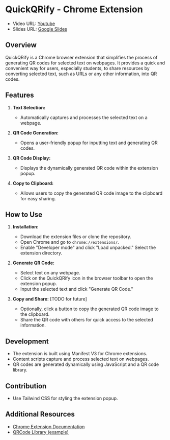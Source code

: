 # QuickQRify - Chrome Extension

- Video URL: [Youtube](https://youtu.be/MaE6e1GZnxs)
- Slides URL: [Google Slides](https://docs.google.com/presentation/d/1aXWCyfP9_guvL45EH9ODF6VPNtE2Is31VKU6Q0DVMQk/edit?usp=sharing)

## Overview

QuickQRify is a Chrome browser extension that simplifies the process of generating QR codes for selected text on webpages. It provides a quick and convenient way for users, especially students, to share resources by converting selected text, such as URLs or any other information, into QR codes.

## Features

1. **Text Selection:**

   - Automatically captures and processes the selected text on a webpage.

2. **QR Code Generation:**

   - Opens a user-friendly popup for inputting text and generating QR codes.

3. **QR Code Display:**

   - Displays the dynamically generated QR code within the extension popup.

4. **Copy to Clipboard:**
   - Allows users to copy the generated QR code image to the clipboard for easy sharing.

## How to Use

1. **Installation:**

   - Download the extension files or clone the repository.
   - Open Chrome and go to `chrome://extensions/`.
   - Enable "Developer mode" and click "Load unpacked." Select the extension directory.

2. **Generate QR Code:**

   - Select text on any webpage.
   - Click on the QuickQRify icon in the browser toolbar to open the extension popup.
   - Input the selected text and click "Generate QR Code."

3. **Copy and Share:** [TODO for future]
   - Optionally, click a button to copy the generated QR code image to the clipboard.
   - Share the QR code with others for quick access to the selected information.

## Development

- The extension is built using Manifest V3 for Chrome extensions.
- Content scripts capture and process selected text on webpages.
- QR codes are generated dynamically using JavaScript and a QR code library.

## Contribution

- Use Tailwind CSS for styling the extension popup.

## Additional Resources

- [Chrome Extension Documentation](https://developer.chrome.com/docs/extensions/mv3/getstarted/)
- [QRCode Library (example)](https://github.com/davidshimjs/qrcodejs)
